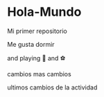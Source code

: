 # Hola-Mundo

Mi primer repositorio

Me gusta dormir

and playing :guitar: and :soccer:

cambios
mas cambios

ultimos cambios de la actividad
